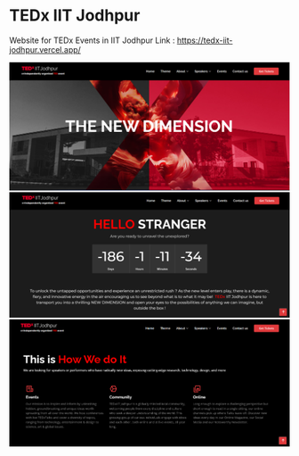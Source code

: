 # TEDx IIT Jodhpur

Website for TEDx Events in IIT Jodhpur
Link : https://tedx-iit-jodhpur.vercel.app/

![App Screenshot](https://github.com/A158-debug/TEDx_IITJodhpur/blob/master/src/assets/Screenshot%202023-07-23%20001016.png)
![App Screenshot](https://github.com/A158-debug/TEDx_IITJodhpur/blob/master/src/assets/Screenshot%202023-07-23%20001046.png)
![App Screenshot](https://github.com/A158-debug/TEDx_IITJodhpur/blob/master/src/assets/Screenshot%202023-07-23%20001106.png)


